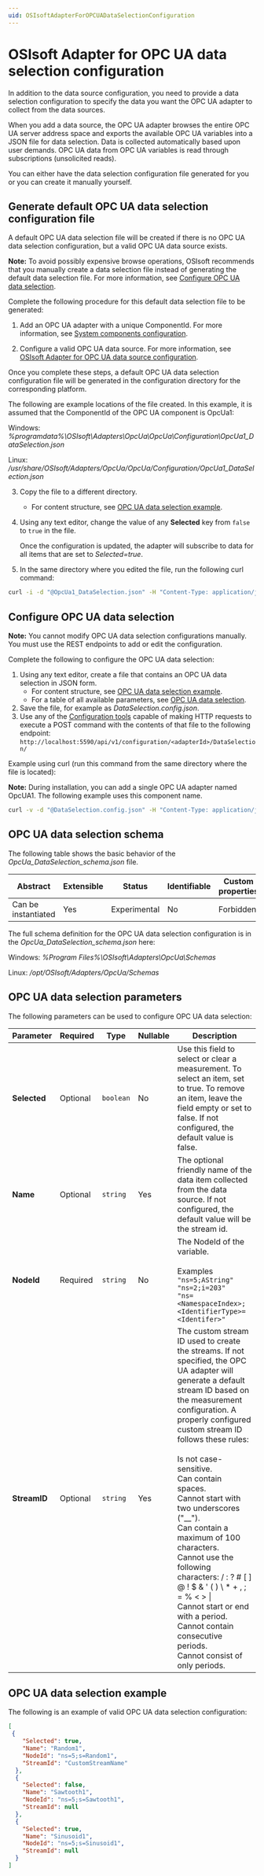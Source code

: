 ```yaml
---
uid: OSIsoftAdapterForOPCUADataSelectionConfiguration
---
```


# OSIsoft Adapter for OPC UA data selection configuration

In addition to the data source configuration, you need to provide a data selection configuration to specify the data you want the OPC UA adapter to collect from the data sources. 

When you add a data source, the OPC UA adapter browses the entire OPC UA server address space and exports the available OPC UA variables into a JSON file for data selection. Data is collected automatically based upon user demands. OPC UA data from OPC UA variables is read through subscriptions (unsolicited reads).

You can either have the data selection configuration file generated for you or you can create it manually yourself.

## Generate default OPC UA data selection configuration file

A default OPC UA data selection file will be created if there is no OPC UA data selection configuration, but a valid OPC UA data source exists.

**Note:** To avoid possibly expensive browse operations, OSIsoft recommends that you manually create a data selection file instead of generating the default data selection file. For more information, see [Configure OPC UA data selection](#configure-opc-ua-data-selection).

Complete the following procedure for this default data selection file to be generated:

1. Add an OPC UA adapter with a unique ComponentId. For more information, see [System components configuration](xref:SystemComponentsConfiguration).
  
2. Configure a valid OPC UA data source. For more information, see [OSIsoft Adapter for OPC UA data source configuration](xref:OSIsoftAdapterForOPCUADataSourceConfiguration).

  Once you complete these steps, a default OPC UA data selection configuration file will be generated in the configuration directory for the corresponding platform.
  
  The following are example locations of the file created. In this example, it is assumed that the ComponentId of the OPC UA component is OpcUa1:

  Windows: *%programdata%\OSIsoft\Adapters\OpcUa\OpcUa\Configuration\OpcUa1_DataSelection.json*
   
  Linux: */usr/share/OSIsoft/Adapters/OpcUa/OpcUa/Configuration/OpcUa1_DataSelection.json*

3. Copy the file to a different directory.
    - For content structure, see [OPC UA data selection example](#opc-ua-data-selection-example). 

4. Using any text editor, change the value of any **Selected** key from `false` to `true` in the file.

   Once the configuration is updated, the adapter will subscribe to data for all items that are set to *Selected=true*.

5. In the same directory where you edited the file, run the following curl command:

  ```bash
  curl -i -d "@OpcUa1_DataSelection.json" -H "Content-Type: application/json" -X PUT http://localhost:5590/api/v1/configuration/OpcUa1/Dataselection
  ```

## Configure OPC UA data selection

**Note:** You cannot modify OPC UA data selection configurations manually. You must use the REST endpoints to add or edit the configuration.

Complete the following to configure the OPC UA data selection:

1. Using any text editor, create a file that contains an OPC UA data selection in JSON form.
    - For content structure, see [OPC UA data selection example](#opc-ua-data-selection-example).
    - For a table of all available parameters, see [OPC UA data selection](#opc-ua-data-selection-parameters).
2. Save the file, for example as _DataSelection.config.json_.
3. Use any of the [Configuration tools](xref:ConfigurationTools) capable of making HTTP requests to execute a POST command with the contents of that file to the following endpoint: `http://localhost:5590/api/v1/configuration/<adapterId>/DataSelection/`

Example using curl (run this command from the same directory where the file is located):

**Note:** During installation, you can add a single OPC UA adapter named OpcUA1. The following example uses this component name.

```bash
curl -v -d "@DataSelection.config.json" -H "Content-Type: application/json" "http://localhost:5590/api/v1/configuration/OpcUa1/DataSelection"
```

## OPC UA data selection schema

The following table shows the basic behavior of the _OpcUa_DataSelection_schema.json_ file.

| Abstract            | Extensible | Status       | Identifiable | Custom properties | Additional properties |
| ------------------- | ---------- | ------------ | ------------ | ----------------- | --------------------- |
| Can be instantiated | Yes        | Experimental | No           | Forbidden         | Forbidden             |

The full schema definition for the OPC UA data selection configuration is in the _OpcUa_DataSelection_schema.json_ here:

Windows: *%Program Files%\OSIsoft\Adapters\OpcUa\Schemas*

Linux: */opt/OSIsoft/Adapters/OpcUa/Schemas*

## OPC UA data selection parameters

The following parameters can be used to configure OPC UA data selection:

| Parameter     | Required | Type | Nullable | Description |
|---------------|----------|------|----------|-------------|
| **Selected** | Optional | `boolean` | No | Use this field to select or clear a measurement. To select an item, set to true. To remove an item, leave the field empty or set to false.  If not configured, the default value is false.|
| **Name**      | Optional | `string` | Yes |The optional friendly name of the data item collected from the data source. If not configured, the default value will be the stream id. |
| **NodeId**    | Required | `string` | No | The NodeId of the variable.<br><br>Examples<br>`"ns=5;AString"`<br>`"ns=2;i=203"`<br>`"ns=<NamespaceIndex>;<IdentifierType>=<Identifer>"` |
| **StreamID** | Optional | `string` | Yes | The custom stream ID used to create the streams. If not specified, the OPC UA adapter will generate a default stream ID based on the measurement configuration. A properly configured custom stream ID follows these rules:<br><br>Is not case-sensitive.<br>Can contain spaces.<br>Cannot start with two underscores ("__").<br>Can contain a maximum of 100 characters.<br>Cannot use the following characters: / : ? # [ ] @ ! $ & ' ( ) \ * + , ; = % < > &#124;<br>Cannot start or end with a period.<br>Cannot contain consecutive periods.<br>Cannot consist of only periods.

## OPC UA data selection example

The following is an example of valid OPC UA data selection configuration:

```json
[
 {
    "Selected": true,
    "Name": "Random1",
    "NodeId": "ns=5;s=Random1",
    "StreamId": "CustomStreamName"
  },
  {
    "Selected": false,
    "Name": "Sawtooth1",
    "NodeId": "ns=5;s=Sawtooth1",
    "StreamId": null
  },
  {
    "Selected": true,
    "Name": "Sinusoid1",
    "NodeId": "ns=5;s=Sinusoid1",
    "StreamId": null
  }
]
```
